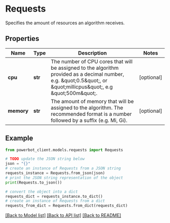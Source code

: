 # Requests

Specifies the amount of resources an algorithm receives.

## Properties

Name | Type | Description | Notes
------------ | ------------- | ------------- | -------------
**cpu** | **str** | The number of CPU cores that will be assigned to the algorithm provided as a decimal number, e.g. \&quot;0.5\&quot;, or \&quot;millicpus\&quot;, e.g \&quot;500m\&quot;. | [optional] 
**memory** | **str** | The amount of memory that will be assigned to the algorithm. The recommended format is a number followed by a suffix (e.g. Mi, Gi). | [optional] 

## Example

```python
from powerbot_client.models.requests import Requests

# TODO update the JSON string below
json = "{}"
# create an instance of Requests from a JSON string
requests_instance = Requests.from_json(json)
# print the JSON string representation of the object
print(Requests.to_json())

# convert the object into a dict
requests_dict = requests_instance.to_dict()
# create an instance of Requests from a dict
requests_from_dict = Requests.from_dict(requests_dict)
```
[[Back to Model list]](../README.md#documentation-for-models) [[Back to API list]](../README.md#documentation-for-api-endpoints) [[Back to README]](../README.md)


